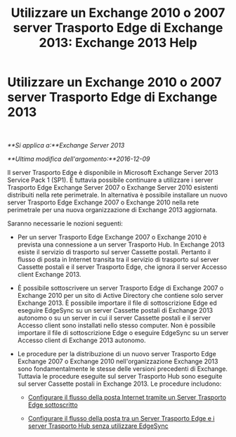 ﻿---
title: 'Utilizzare un Exchange 2010 o 2007 server Trasporto Edge di Exchange 2013: Exchange 2013 Help'
TOCTitle: Utilizzare un Exchange 2010 o 2007 server Trasporto Edge di Exchange 2013
ms:assetid: ce99b4bd-868c-4767-9009-e22c17ac0ac7
ms:mtpsurl: https://technet.microsoft.com/it-it/library/JJ150569(v=EXCHG.150)
ms:contentKeyID: 50481698
ms.date: 05/22/2018
mtps_version: v=EXCHG.150
ms.translationtype: MT
---

# Utilizzare un Exchange 2010 o 2007 server Trasporto Edge di Exchange 2013

 

_**Si applica a:**Exchange Server 2013_

_**Ultima modifica dell'argomento:**2016-12-09_

Il server Trasporto Edge è disponibile in Microsoft Exchange Server 2013 Service Pack 1 (SP1). È tuttavia possibile continuare a utilizzare i server Trasporto Edge Exchange Server 2007 o Exchange Server 2010 esistenti distribuiti nella rete perimetrale. In alternativa è possibile installare un nuovo server Trasporto Edge Exchange 2007 o Exchange 2010 nella rete perimetrale per una nuova organizzazione di Exchange 2013 aggiornata.

Saranno necessarie le nozioni seguenti:

  - Per un server Trasporto Edge Exchange 2007 o Exchange 2010 è prevista una connessione a un server Trasporto Hub. In Exchange 2013 esiste il servizio di trasporto sul server Cassette postali. Pertanto il flusso di posta in Internet transita tra il servizio di trasporto sul server Cassette postali e il server Trasporto Edge, che ignora il server Accesso client Exchange 2013.

  - È possibile sottoscrivere un server Trasporto Edge di Exchange 2007 o Exchange 2010 per un sito di Active Directory che contiene solo server Exchange 2013. È possibile importare il file di sottoscrizione Edge ed eseguire EdgeSync su un server Cassette postali di Exchange 2013 autonomo o su un server in cui il server Cassette postali e il server Accesso client sono installati nello stesso computer. Non è possibile importare il file di sottoscrizione Edge o eseguire EdgeSync su un server Accesso client di Exchange 2013 autonomo.

  - Le procedure per la distribuzione di un nuovo server Trasporto Edge Exchange 2007 o Exchange 2010 nell'organizzazione Exchange 2013 sono fondamentalmente le stesse delle versioni precedenti di Exchange. Tuttavia le procedure eseguite sul server Trasporto Hub sono eseguite sul server Cassette postali in Exchange 2013. Le procedure includono:
    
      - [Configurare il flusso della posta Internet tramite un Server Trasporto Edge sottoscritto](https://go.microsoft.com/fwlink/p/?linkid=275859)
    
      - [Configurare il flusso della posta tra un Server Trasporto Edge e i server Trasporto Hub senza utilizzare EdgeSync](https://go.microsoft.com/fwlink/p/?linkid=276661)

